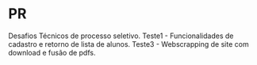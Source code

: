 # PR
Desafios Técnicos de processo seletivo.
Teste1 - Funcionalidades de cadastro e retorno de lista de alunos.
Teste3 - Webscrapping de site com download e fusão de pdfs.
